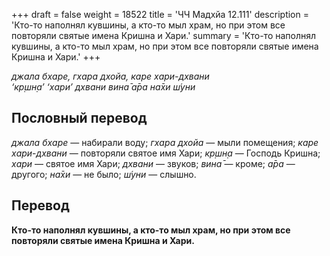 +++
draft = false
weight = 18522
title = 'ЧЧ Мадхйа 12.111'
description = 'Кто-то наполнял кувшины, а кто-то мыл храм, но при этом все повторяли святые имена Кришна и Хари.'
summary = 'Кто-то наполнял кувшины, а кто-то мыл храм, но при этом все повторяли святые имена Кришна и Хари.'
+++

_джала бхаре, гхара дхойа, каре хари-дхвани  
‘кр̣шн̣а’ ‘хари’ дхвани вина̄ а̄ра на̄хи ш́уни_

## Пословный перевод

_джала_ _бхаре_ — набирали воду; _гхара_ _дхойа_ — мыли помещения; _каре_ _хари_\-_дхвани_ — повторяли святое имя Хари; _кр̣шн̣а_ — Господь Кришна; _хари_ — святое имя Хари; _дхвани_ — звуков; _вина̄_ — кроме; _а̄ра_ — другого; _на̄хи_ — не было; _ш́уни_ — слышно.

## Перевод

**Кто-то наполнял кувшины, а кто-то мыл храм, но при этом все повторяли святые имена Кришна и Хари.**

